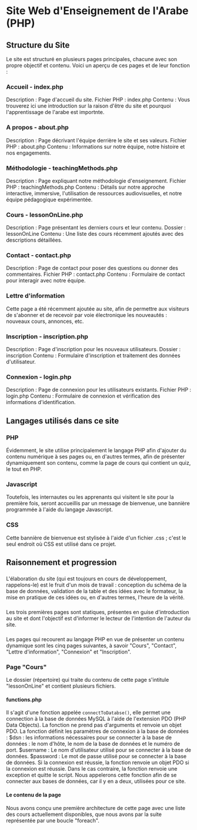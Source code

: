 # Site Web d'Enseignement de l'Arabe (PHP)

## Structure du Site

Le site est structuré en plusieurs pages principales, chacune avec son propre objectif et contenu. Voici un aperçu de ces pages et de leur fonction :

### Accueil - index.php

Description : Page d'accueil du site.
Fichier PHP : index.php
Contenu : Vous trouverez ici une introduction sur la raison d'être du site et pourquoi l'apprentissage de l'arabe est importnte.

### A propos - about.php

Description : Page décrivant l'équipe derrière le site et ses valeurs.
Fichier PHP : about.php
Contenu : Informations sur notre équipe, notre histoire et nos engagements.

### Méthodologie - teachingMethods.php

Description : Page expliquant notre méthodologie d'enseignement.
Fichier PHP : teachingMethods.php
Contenu : Détails sur notre approche interactive, immersive, l'utilisation de ressources audiovisuelles, et notre équipe pédagogique expérimentée.

### Cours - lessonOnLine.php

Description : Page présentant les derniers cours et leur contenu.
Dossier : lessonOnLine
Contenu : Une liste des cours récemment ajoutés avec des descriptions détaillées.

### Contact - contact.php

Description : Page de contact pour poser des questions ou donner des commentaires.
Fichier PHP : contact.php
Contenu : Formulaire de contact pour interagir avec notre équipe.

### Lettre d'information

Cette page a été récemment ajoutée au site, afin de permettre aux visiteurs de s'abonner et de recevoir par voie électronique les nouveautés : nouveaux cours, annonces, etc.

### Inscription - inscription.php

Description : Page d'inscription pour les nouveaux utilisateurs.
Dossier : inscription
Contenu : Formulaire d'inscription et traitement des données d'utilisateur.

### Connexion - login.php

Description : Page de connexion pour les utilisateurs existants.
Fichier PHP : login.php
Contenu : Formulaire de connexion et vérification des informations d'identification.

## Langages utilisés dans ce site

### PHP 

Évidemment, le site utilise principalement le langage PHP afin d'ajouter du contenu numérique 
à ses pages ou, en d'autres termes, afin de présenter dynamiquement son contenu, comme la page de cours
qui contient un quiz, le tout en PHP.

### Javascript

Toutefois, les internautes ou les apprenants qui visitent le site pour la première fois, seront accueillis 
par un message de bienvenue, une bannière programmée à l'aide du langage Javascript.

### CSS

Cette bannière de bienvenue est stylisée à l'aide d'un fichier .css ; c'est le seul endroit où CSS
est utilisé dans ce projet. 

## Raisonnement et progression

### 
L'élaboration du site (qui est toujours en cours de développement, rappelons-le) est le fruit
d'un mois de travail : conception du schéma de la base de données, validation de la table et des idées
avec le formateur, la mise en pratique de ces idées ou, en d'autres termes, l'heure de la vérité.
###
Les trois premières pages sont statiques, présentes en guise d'introduction au site et dont l'objectif 
est d'informer le lecteur de l'intention de l'auteur du site.
###
Les pages qui recourent au langage PHP en vue de présenter un contenu dynamique sont les cinq 
pages suivantes, à savoir "Cours", "Contact", "Lettre d'information", "Connexion" et "Inscription".

### Page "Cours"

Le dossier (répertoire) qui traite du contenu de cette page s'intitule "lessonOnLine" et
contient plusieurs fichiers.

#### functions.php
Il s'agit d'une fonction appelée `connectToDatabse()`, elle permet une connection à la base de données MySQL à l'aide de l'extension PDO (PHP Data Objects). La fonction ne prend pas d'arguments et renvoie un objet PDO.
La fonction définit les paramètres de connexion à la base de données :
$dsn : les informations nécessaires pour se connecter à la base de données : le nom d'hôte, le nom de la base de données et le numéro de port.
$username : Le nom d'utilisateur utilisé pour se connecter à la base de données.
$password : Le mot de passe utilisé pour se connecter à la base de données.
Si la connexion est réussie, la fonction renvoie un objet PDO si la connexion est réussie. Dans le cas contraire, la fonction renvoie une exception et quitte le script.
Nous appelerons cette fonction afin de se connecter aux bases de données, car il y en a deux, utilisées 
pour ce site.

#### Le contenu de la page

Nous avons conçu une première architecture de cette page avec une liste des cours actuellement disponibles,
que nous avons par la suite représentée par une boucle "foreach".







